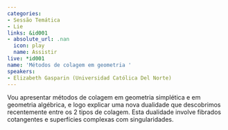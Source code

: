 ```yaml
---
categories:
- Sessão Temática
- Lie
links: &id001
- absolute_url: .nan
  icon: play
  name: Assistir
live: *id001
name: 'Métodos de colagem em geometria '
speakers:
- Elizabeth Gasparin (Universidad Católica Del Norte)
---
```


Vou apresentar métodos de colagem em geometria simplética e em geometria algébrica, e logo explicar uma nova dualidade que descobrimos recentemente  entre os 2 tipos de colagem. Esta dualidade involve fibrados cotangentes e superfícies complexas com singularidades. 